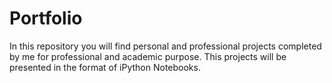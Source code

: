 # Portfolio
In this repository you will find personal and professional projects completed by me for professional and academic purpose. This projects will be presented in the format of iPython Notebooks.
